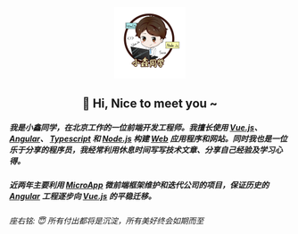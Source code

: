 <p align="center">
 <img width="128px" src="./202402270952616.jpg">
</p>

<h2 align="center">
 👋 Hi, Nice to meet you ~
</h2>

##### 我是小鑫同学，在北京工作的一位前端开发工程师。我擅长使用 [Vue.js](https://cn.vuejs.org/)、 [Angular](https://angular.cn/)、 [Typescript](https://www.typescriptlang.org/) 和 [Node.js](https://www.nodejs.com.cn/) 构建 [Web](https://developer.mozilla.org/zh-CN/docs/Web) 应用程序和网站。同时我也是一位乐于分享的程序员，我经常利用休息时间写写技术文章、分享自己经验及学习心得。

##### 近两年主要利用 [MicroApp](https://micro-zoe.github.io/micro-app/) 微前端框架维护和迭代公司的项目，保证历史的 [Angular](https://angular.cn/) 工程逐步向 [Vue.js](https://cn.vuejs.org/) 的平稳迁移。

###### 座右铭: 😇 所有付出都将是沉淀，所有美好终会如期而至

<!--

### **👋 Hi, I'm 小鑫同学**

- ⚡InfoQ签约作者
- ⚡"乘风者计划"签约博主
- 专注前端技术布道，所有付出都将是沉淀，所有美好终会如期而至~

### **🌱我的工作经历**

从**15年**软件服务外包毕业至今一直从事编程工作， <br>
由最初的 **Android** 原生开发到 **Cordova + Vuejs** 的混合开发，<br>
再到现在主做 **Vuejs** 技术栈和 **Angular7** 的项目开发与前端基建工作。<br>

### **🚀技术&代码分享**

- 我在 [IT200](https://it200.cn/) 总结技术学习；
- 我在 [1024Code](https://1024code.com/5bCP6ZG) 在线编写代码；
- 我在 [掘金](https://juejin.cn/user/3966693685871694) 分享技术文章；
- 我在 [Github](https://github.com/OSpoon) 参与开源学习；

### **😇推荐几个好用的工具**

- [var-conv](https://github.com/OSpoon/var-conv) 适用于VSCode IDE的代码变量名称快速转换工具
- [generator-vite-plugin](https://github.com/OSpoon/generator-vite-plugin) 快速生成Vite插件模板项目
- [generator-babel-plugin](https://github.com/OSpoon/generator-babel-plugin) 快速生成Babel插件模板项目

### **🐇技术交流&解答**

<img width="250px" style="margin-left: 30px;" src="https://it200.cn/wx_code.png">
 -->
<!-- ### 👋 Hi, I'm 小鑫同学

---
[<img align="right" width="50%" src="https://github-readme-stats.vercel.app/api?username=OSpoon&show_icons=true">](https://metrics.lecoq.io/ouuan?template=classic)

#### 🌱 Navigation
- [IT200导航](http://it200.cn/)
- [掘金社区](https://juejin.cn/user/3966693685871694)



#### 🚀 Languages and Tools

<code><img height="20" src="https://raw.githubusercontent.com/github/explore/80688e429a7d4ef2fca1e82350fe8e3517d3494d/topics/java/java.png"></code>
<code><img height="20" src="https://raw.githubusercontent.com/github/explore/80688e429a7d4ef2fca1e82350fe8e3517d3494d/topics/javascript/javascript.png"></code>
<code><img height="20" src="https://raw.githubusercontent.com/github/explore/80688e429a7d4ef2fca1e82350fe8e3517d3494d/topics/vue/vue.png"></code>
<code><img height="20" src="https://raw.githubusercontent.com/github/explore/80688e429a7d4ef2fca1e82350fe8e3517d3494d/topics/nodejs/nodejs.png"></code>
<code><img height="20" src="https://raw.githubusercontent.com/github/explore/80688e429a7d4ef2fca1e82350fe8e3517d3494d/topics/python/python.png"></code>

#### 🚀 近期笔记

<table style="margin-left: auto; margin-right: auto;">
    <tr>
        <td>
            <a target="_blank" href="https://it200.cn/">
              <img src="https://github-readme-recent-article.vercel.app/blog/0">
            </a>
        </td>
        <td>
            <a target="_blank" href="https://it200.cn/">
              <img src="https://github-readme-recent-article.vercel.app/blog/1">
            </a>
        </td>
    </tr>
    <tr>
        <td>
            <a target="_blank" href="https://it200.cn/">
              <img src="https://github-readme-recent-article.vercel.app/blog/2">
            </a>
        </td>
        <td>
            <a target="_blank" href="https://it200.cn/">
              <img src="https://github-readme-recent-article.vercel.app/blog/3">
            </a>
        </td>
    </tr>
</table>

---

###### Maxim: 😇长期从事前端开发，安卓开发，热衷技术，在编程路上越走越远～
 -->
